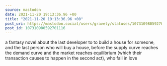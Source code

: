 ```yaml
---
source: mastodon
date: 2021-11-20 19:13:36.96 +00
title: "2021-11-20 19:13:36.96 +00"
post_uri: https://mastodon.social/users/gravely/statuses/107310980592701116
post_id: 107310980592701116
---
```

a fantasy novel about the last developer to to build a house for someone, and the last person who will buy a house, before the supply curve reaches the demand curve and the market reaches equilibrium (which their transaction causes to happen in the second act), who fall in love


